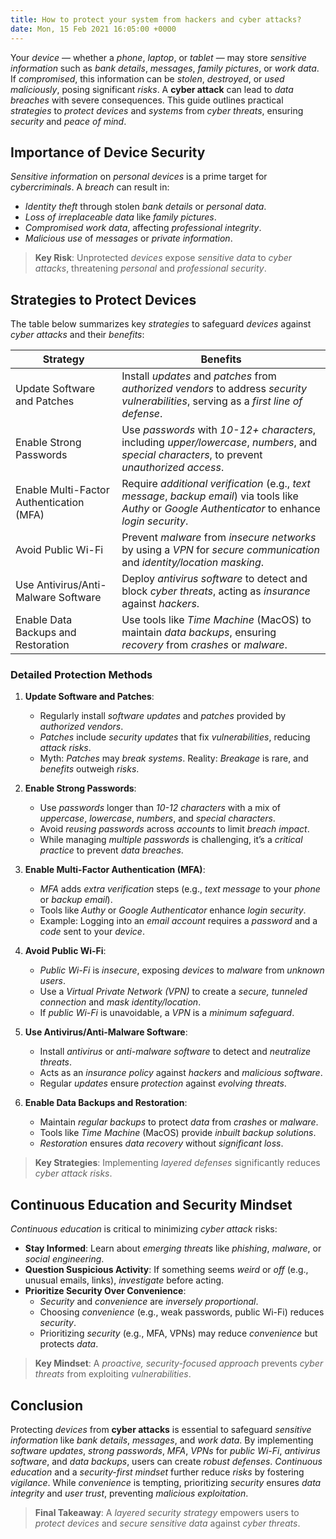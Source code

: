 ```yaml
---
title: How to protect your system from hackers and cyber attacks?
date: Mon, 15 Feb 2021 16:05:00 +0000
---
```


Your *device* — whether a *phone*, *laptop*, or *tablet* — may store *sensitive information* such as *bank details*, *messages*, *family pictures*, or *work data*. If *compromised*, this information can be *stolen*, *destroyed*, or *used maliciously*, posing significant *risks*. A **cyber attack** can lead to *data breaches* with severe consequences. This guide outlines practical *strategies* to *protect devices* and *systems* from *cyber threats*, ensuring *security* and *peace of mind*.

## Importance of Device Security

*Sensitive information* on *personal devices* is a prime target for *cybercriminals*. A *breach* can result in:

- *Identity theft* through stolen *bank details* or *personal data*.
- *Loss of irreplaceable data* like *family pictures*.
- *Compromised work data*, affecting *professional integrity*.
- *Malicious use* of *messages* or *private information*.

> **Key Risk**: Unprotected *devices* expose *sensitive data* to *cyber attacks*, threatening *personal* and *professional security*.

## Strategies to Protect Devices

The table below summarizes key *strategies* to safeguard *devices* against *cyber attacks* and their *benefits*:

| **Strategy**                             | **Benefits**                                                                                                                                           |
|------------------------------------------|--------------------------------------------------------------------------------------------------------------------------------------------------------|
| Update Software and Patches              | Install *updates* and *patches* from *authorized vendors* to address *security vulnerabilities*, serving as a *first line of defense*.                 |
| Enable Strong Passwords                  | Use *passwords* with *10-12+ characters*, including *upper/lowercase*, *numbers*, and *special characters*, to prevent *unauthorized access*.          |
| Enable Multi-Factor Authentication (MFA) | Require *additional verification* (e.g., *text message*, *backup email*) via tools like *Authy* or *Google Authenticator* to enhance *login security*. |
| Avoid Public Wi-Fi                       | Prevent *malware* from *insecure networks* by using a *VPN* for *secure communication* and *identity/location masking*.                                |
| Use Antivirus/Anti-Malware Software      | Deploy *antivirus software* to detect and block *cyber threats*, acting as *insurance* against *hackers*.                                              |
| Enable Data Backups and Restoration      | Use tools like *Time Machine* (MacOS) to maintain *data backups*, ensuring *recovery* from *crashes* or *malware*.                                     |

### Detailed Protection Methods

1. **Update Software and Patches**:
    - Regularly install *software updates* and *patches* provided by *authorized vendors*.
    - *Patches* include *security updates* that fix *vulnerabilities*, reducing *attack risks*.
    - Myth: *Patches* may *break systems*. Reality: *Breakage* is rare, and *benefits* outweigh *risks*.

2. **Enable Strong Passwords**:
    - Use *passwords* longer than *10-12 characters* with a mix of *uppercase*, *lowercase*, *numbers*, and *special characters*.
    - Avoid *reusing passwords* across *accounts* to limit *breach impact*.
    - While managing *multiple passwords* is challenging, it’s a *critical practice* to prevent *data breaches*.

3. **Enable Multi-Factor Authentication (MFA)**:
    - *MFA* adds *extra verification* steps (e.g., *text message* to your *phone* or *backup email*).
    - Tools like *Authy* or *Google Authenticator* enhance *login security*.
    - Example: Logging into an *email account* requires a *password* and a *code* sent to your *device*.

4. **Avoid Public Wi-Fi**:
    - *Public Wi-Fi* is *insecure*, exposing *devices* to *malware* from *unknown users*.
    - Use a *Virtual Private Network (VPN)* to create a *secure, tunneled connection* and *mask identity/location*.
    - If *public Wi-Fi* is unavoidable, a *VPN* is a *minimum safeguard*.

5. **Use Antivirus/Anti-Malware Software**:
    - Install *antivirus* or *anti-malware software* to detect and *neutralize threats*.
    - Acts as an *insurance policy* against *hackers* and *malicious software*.
    - Regular *updates* ensure *protection* against *evolving threats*.

6. **Enable Data Backups and Restoration**:
    - Maintain *regular backups* to protect *data* from *crashes* or *malware*.
    - Tools like *Time Machine* (MacOS) provide *inbuilt backup solutions*.
    - *Restoration* ensures *data recovery* without *significant loss*.

> **Key Strategies**: Implementing *layered defenses* significantly reduces *cyber attack risks*.

## Continuous Education and Security Mindset

*Continuous education* is critical to minimizing *cyber attack* risks:

- **Stay Informed**: Learn about *emerging threats* like *phishing*, *malware*, or *social engineering*.
- **Question Suspicious Activity**: If something seems *weird* or *off* (e.g., unusual emails, links), *investigate* before acting.
- **Prioritize Security Over Convenience**:
    - *Security* and *convenience* are *inversely proportional*.
    - Choosing *convenience* (e.g., weak passwords, public Wi-Fi) reduces *security*.
    - Prioritizing *security* (e.g., MFA, VPNs) may reduce *convenience* but protects *data*.

> **Key Mindset**: A *proactive, security-focused approach* prevents *cyber threats* from exploiting *vulnerabilities*.

## Conclusion

Protecting *devices* from **cyber attacks** is essential to safeguard *sensitive information* like *bank details*, *messages*, and *work data*. By implementing *software updates*, *strong passwords*, *MFA*, *VPNs* for *public Wi-Fi*, *antivirus software*, and *data backups*, users can create *robust defenses*. *Continuous education* and a *security-first mindset* further reduce *risks* by fostering *vigilance*. While *convenience* is tempting, prioritizing *security* ensures *data integrity* and *user trust*, preventing *malicious exploitation*.

> **Final Takeaway**: A *layered security strategy* empowers users to *protect devices* and *secure sensitive data* against *cyber threats*.
